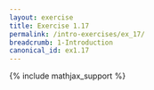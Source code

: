 ```yaml
---
layout: exercise
title: Exercise 1.17
permalink: /intro-exercises/ex_17/
breadcrumb: 1-Introduction
canonical_id: ex1.17
---
```


{% include mathjax_support %}

